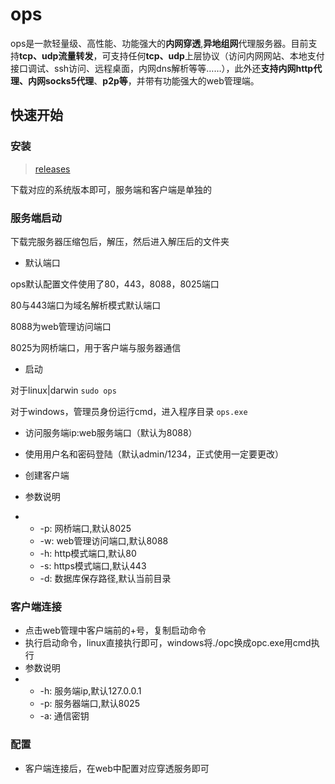 
# ops

ops是一款轻量级、高性能、功能强大的**内网穿透**,**异地组网**代理服务器。目前支持**tcp、udp流量转发**，可支持任何**tcp、udp**上层协议（访问内网网站、本地支付接口调试、ssh访问、远程桌面，内网dns解析等等……），此外还**支持内网http代理、内网socks5代理**、**p2p等**，并带有功能强大的web管理端。

## 快速开始

### 安装
> [releases](https://github.com/zero-rp/ops/releases)

下载对应的系统版本即可，服务端和客户端是单独的

### 服务端启动
下载完服务器压缩包后，解压，然后进入解压后的文件夹

- 默认端口

ops默认配置文件使用了80，443，8088，8025端口

80与443端口为域名解析模式默认端口

8088为web管理访问端口

8025为网桥端口，用于客户端与服务器通信

- 启动

对于linux|darwin ```sudo ops```

对于windows，管理员身份运行cmd，进入程序目录 ```ops.exe```

- 访问服务端ip:web服务端口（默认为8088）
- 使用用户名和密码登陆（默认admin/1234，正式使用一定要更改）
- 创建客户端

- 参数说明
- - -p: 网桥端口,默认8025
  - -w: web管理访问端口,默认8088
  - -h: http模式端口,默认80
  - -s: https模式端口,默认443
  - -d: 数据库保存路径,默认当前目录

### 客户端连接
- 点击web管理中客户端前的+号，复制启动命令
- 执行启动命令，linux直接执行即可，windows将./opc换成opc.exe用cmd执行
- 参数说明
- - -h: 服务端ip,默认127.0.0.1
  - -p: 服务器端口,默认8025
  - -a: 通信密钥

### 配置
- 客户端连接后，在web中配置对应穿透服务即可
